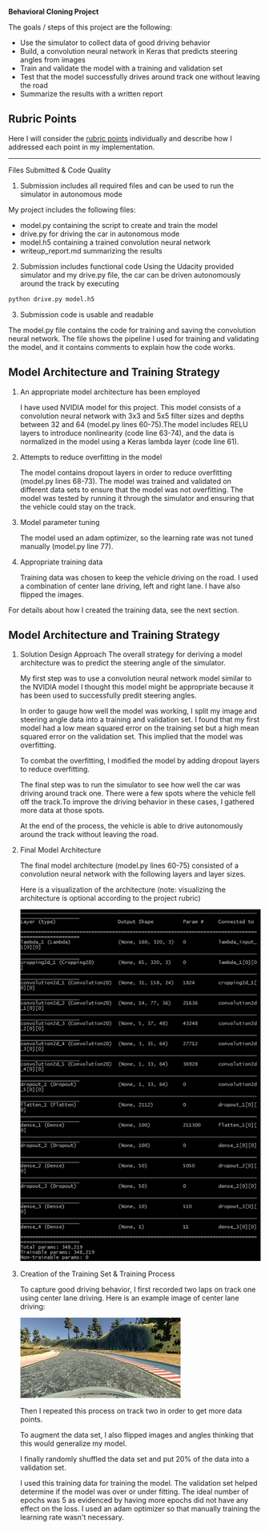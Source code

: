 **Behavioral Cloning Project**

The goals / steps of this project are the following:
* Use the simulator to collect data of good driving behavior
* Build, a convolution neural network in Keras that predicts steering angles from images
* Train and validate the model with a training and validation set
* Test that the model successfully drives around track one without leaving the road
* Summarize the results with a written report


[//]: # (Image References)

[image1]: ./examples/model.png "Model Visualization"
[image2]: ./examples/placeholder.png "Center"

## Rubric Points
Here I will consider the [rubric points](https://review.udacity.com/#!/rubrics/432/view) individually and describe how I addressed each point in my implementation.  

---
Files Submitted & Code Quality

1. Submission includes all required files and can be used to run the simulator in autonomous mode

My project includes the following files:
* model.py containing the script to create and train the model
* drive.py for driving the car in autonomous mode
* model.h5 containing a trained convolution neural network 
* writeup_report.md summarizing the results

2. Submission includes functional code
Using the Udacity provided simulator and my drive.py file, the car can be driven autonomously around the track by executing 
```sh
python drive.py model.h5
```

3. Submission code is usable and readable

The model.py file contains the code for training and saving the convolution neural network. The file shows the pipeline I used for training and validating the model, and it contains comments to explain how the code works.

## Model Architecture and Training Strategy

1. An appropriate model architecture has been employed

   I have used NVIDIA model for this project. This model consists of a convolution neural network with 3x3 and 5x5 filter sizes and depths between 32 and 64 (model.py lines 60-75).The model includes RELU layers to introduce nonlinearity (code line 63-74), and the data is normalized in the model using a Keras lambda layer (code line 61). 

2. Attempts to reduce overfitting in the model
   
   The model contains dropout layers in order to reduce overfitting (model.py lines 68-73). The model was trained and validated on different data sets to ensure that the model was not overfitting. The model was tested by running it through the simulator and ensuring that the vehicle could stay on the track.

3. Model parameter tuning
   
   The model used an adam optimizer, so the learning rate was not tuned manually (model.py line 77).

4. Appropriate training data

   Training data was chosen to keep the vehicle driving on the road. I used a combination of center lane driving, left and right lane. I have also flipped the images. 

For details about how I created the training data, see the next section. 

## Model Architecture and Training Strategy

1. Solution Design Approach
   The overall strategy for deriving a model architecture was to predict the steering angle of the simulator.
   
   My first step was to use a convolution neural network model similar to the NVIDIA model I thought this model might be appropriate because it has been used to successfully predit steering angles.
   
   In order to gauge how well the model was working, I split my image and steering angle data into a training and validation set. I found that my first model had a low mean squared error on the training set but a high mean squared error on the validation set. This implied that the model was overfitting. 
   
   To combat the overfitting, I modified the model by adding dropout layers to reduce overfitting.
   
   The final step was to run the simulator to see how well the car was driving around track one. There were a few spots where the vehicle fell off the track.To improve the driving behavior in these cases, I gathered more data at those spots. 
   
   At the end of the process, the vehicle is able to drive autonomously around the track without leaving the road.

2. Final Model Architecture

   The final model architecture (model.py lines 60-75) consisted of a convolution neural network with the following layers and layer sizes.

   Here is a visualization of the architecture (note: visualizing the architecture is optional according to the project rubric)

   ![alt text][image1]

3. Creation of the Training Set & Training Process

   To capture good driving behavior, I first recorded two laps on track one using center lane driving. Here is an example image of center lane driving:

   ![alt text][image2]

   Then I repeated this process on track two in order to get more data points.

   To augment the data set, I also flipped images and angles thinking that this would generalize my model.

   I finally randomly shuffled the data set and put 20% of the data into a validation set. 

   I used this training data for training the model. The validation set helped determine if the model was over or under fitting. The ideal number of epochs was 5 as evidenced by having more epochs did not have any effect on the loss. I used an adam optimizer so that manually training the learning rate wasn't necessary.
